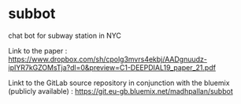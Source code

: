 # subbot
chat bot for subway station in NYC

Link to the paper : https://www.dropbox.com/sh/cpolg3mvrs4ekbj/AADgnuudz-ipIYR7kGZOMsTja?dl=0&preview=C1-DEEPDIAL19_paper_21.pdf

Linkt to the GitLab source repository in conjunction with the bluemix (publicly available) : https://git.eu-gb.bluemix.net/madhpallan/subbot
